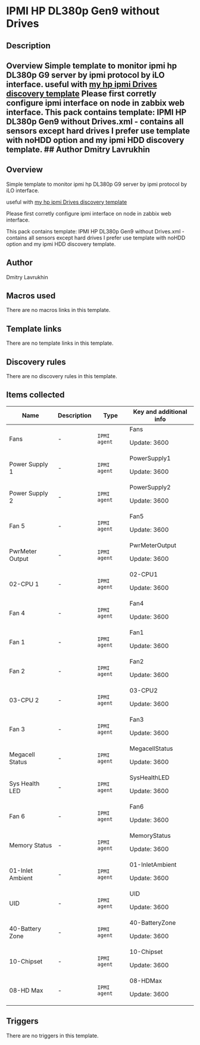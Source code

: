 # IPMI HP DL380p Gen9 without Drives

## Description

## Overview Simple template to monitor ipmi hp DL380p G9 server by ipmi protocol by iLO interface. useful with [my hp ipmi Drives discovery template](cat-server-hardware/hp/ipmi-hp-servers-hdd-discovery) Please first corretly configure ipmi interface on node in zabbix web interface. This pack contains template: IPMI HP DL380p Gen9 without Drives.xml - contains all sensors except hard drives I prefer use template with noHDD option and my ipmi HDD discovery template. ## Author Dmitry Lavrukhin 

## Overview

Simple template to monitor ipmi hp DL380p G9 server by ipmi protocol by iLO interface.


useful with [my hp ipmi Drives discovery template](cat-server-hardware/hp/ipmi-hp-servers-hdd-discovery)


Please first corretly configure ipmi interface on node in zabbix web interface.


This pack contains template: IPMI HP DL380p Gen9 without Drives.xml - contains all sensors except hard drives I prefer use template with noHDD option and my ipmi HDD discovery template.



## Author

Dmitry Lavrukhin

## Macros used

There are no macros links in this template.

## Template links

There are no template links in this template.

## Discovery rules

There are no discovery rules in this template.

## Items collected

|Name|Description|Type|Key and additional info|
|----|-----------|----|----|
|Fans|<p>-</p>|`IPMI agent`|Fans<p>Update: 3600</p>|
|Power Supply 1|<p>-</p>|`IPMI agent`|PowerSupply1<p>Update: 3600</p>|
|Power Supply 2|<p>-</p>|`IPMI agent`|PowerSupply2<p>Update: 3600</p>|
|Fan 5|<p>-</p>|`IPMI agent`|Fan5<p>Update: 3600</p>|
|PwrMeter Output|<p>-</p>|`IPMI agent`|PwrMeterOutput<p>Update: 3600</p>|
|02-CPU 1|<p>-</p>|`IPMI agent`|02-CPU1<p>Update: 3600</p>|
|Fan 4|<p>-</p>|`IPMI agent`|Fan4<p>Update: 3600</p>|
|Fan 1|<p>-</p>|`IPMI agent`|Fan1<p>Update: 3600</p>|
|Fan 2|<p>-</p>|`IPMI agent`|Fan2<p>Update: 3600</p>|
|03-CPU 2|<p>-</p>|`IPMI agent`|03-CPU2<p>Update: 3600</p>|
|Fan 3|<p>-</p>|`IPMI agent`|Fan3<p>Update: 3600</p>|
|Megacell Status|<p>-</p>|`IPMI agent`|MegacellStatus<p>Update: 3600</p>|
|Sys Health LED|<p>-</p>|`IPMI agent`|SysHealthLED<p>Update: 3600</p>|
|Fan 6|<p>-</p>|`IPMI agent`|Fan6<p>Update: 3600</p>|
|Memory Status|<p>-</p>|`IPMI agent`|MemoryStatus<p>Update: 3600</p>|
|01-Inlet Ambient|<p>-</p>|`IPMI agent`|01-InletAmbient<p>Update: 3600</p>|
|UID|<p>-</p>|`IPMI agent`|UID<p>Update: 3600</p>|
|40-Battery Zone|<p>-</p>|`IPMI agent`|40-BatteryZone<p>Update: 3600</p>|
|10-Chipset|<p>-</p>|`IPMI agent`|10-Chipset<p>Update: 3600</p>|
|08-HD Max|<p>-</p>|`IPMI agent`|08-HDMax<p>Update: 3600</p>|
## Triggers

There are no triggers in this template.

